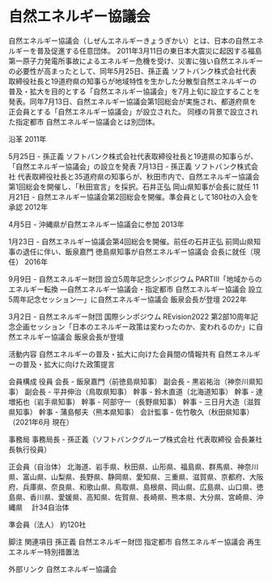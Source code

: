 # 自然エネルギー協議会

自然エネルギー協議会（しぜんエネルギーきょうぎかい）とは、日本の自然エネルギーを普及促進する任意団体。
2011年3月11日の東日本大震災に起因する福島第一原子力発電所事故によるエネルギー危機を受け、災害に強い自然エネルギーの必要性が高まったとして、同年5月25日、孫正義 ソフトバンク株式会社代表取締役社長と19道府県の知事らが地域特性を生かした分散型自然エネルギーの普及・拡大を目的とする「自然エネルギー協議会」を7月上旬に設立することを発表。同年7月13日、自然エネルギー協議会第1回総会が実施され、都道府県を正会員とする「自然エネルギー協議会」が設立された。
同様の背景で設立された指定都市 自然エネルギー協議会とは別団体。

沿革
2011年

5月25日 - 孫正義 ソフトバンク株式会社代表取締役社長と19道県の知事らが、「自然エネルギー協議会」の設立を発表
7月13日 - 孫正義 ソフトバンク株式会社 代表取締役社長と35道府県の知事らが、秋田市内で、自然エネルギー協議会第1回総会を開催し、「秋田宣言」を採択。石井正弘 岡山県知事が会長に就任
11月21日 - 自然エネルギー協議会第2回総会を開催。準会員として180社の入会を承認
2012年

4月5日 - 沖縄県が自然エネルギー協議会に参加
2013年

1月23日 - 自然エネルギー協議会第4回総会を開催。前任の石井正弘 前岡山県知事の退任に伴い、飯泉嘉門 徳島県知事が自然エネルギー協議会 会長に就任（現任）
2016年

9月9日 - 自然エネルギー財団 設立5周年記念シンポジウム PARTIII「地域からのエネルギー転換 ―自然エネルギー協議会・指定都市 自然エネルギー協議会 設立5周年記念セッション―」に自然エネルギー協議会 飯泉会長が登壇
2022年

3月2日 - 自然エネルギー財団 国際シンポジウム REvision2022 第2部10周年記念企画セッション「日本のエネルギー政策は変わったのか、変われるのか」に自然エネルギー協議会 飯泉会長が登壇

活動内容
自然エネルギーの普及・拡大に向けた会員間の情報共有
自然エネルギーの普及・拡大に向けた政策提言

会員構成
役員
会長 -  飯泉嘉門（前徳島県知事）
副会長 - 黒岩祐治（神奈川県知事）
副会長 - 平井伸治（鳥取県知事）
幹事 - 鈴木直道（北海道知事）
幹事 - 達増拓也（岩手県知事）
幹事 - 阿部守一（長野県知事）
幹事 - 三日月大造（滋賀県知事）
幹事 - 蒲島郁夫（熊本県知事）
会計監事 - 佐竹敬久（秋田県知事）
（2021年6月 現在）

事務局
事務局長 - 孫正義（ソフトバンクグループ株式会社 代表取締役 会長兼社長執行役員）

正会員（自治体）
北海道、岩手県、秋田県、山形県、福島県、群馬県、神奈川県、富山県、山梨県、長野県、静岡県、愛知県、三重県、滋賀県、京都府、大阪府、兵庫県、奈良県、和歌山県、鳥取県、島根県、岡山県、広島県、山口県、徳島県、香川県、愛媛県、高知県、佐賀県、長崎県、熊本県、大分県、宮崎県、沖縄県　 計34自治体

準会員（法人）
約120社

脚注
関連項目
孫正義
自然エネルギー財団
指定都市 自然エネルギー協議会
再生エネルギー特別措置法

外部リンク
自然エネルギー協議会